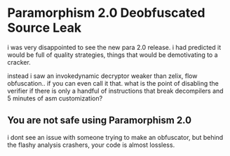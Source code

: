 # Paramorphism 2.0 Deobfuscated Source Leak

i was very disappointed to see the new para 2.0 release. i had predicted it would be full of quality strategies, things that would be demotivating to a cracker.

instead i saw an invokedynamic decryptor weaker than zelix, flow obfuscation.. if you can even call it that.
what is the point of disabling the verifier if there is only a handful of instructions that break decompilers and 5 minutes of asm customization?

## You are not safe using Paramorphism 2.0

i dont see an issue with someone trying to make an obfuscator, but behind the flashy analysis crashers, your code is almost lossless.
